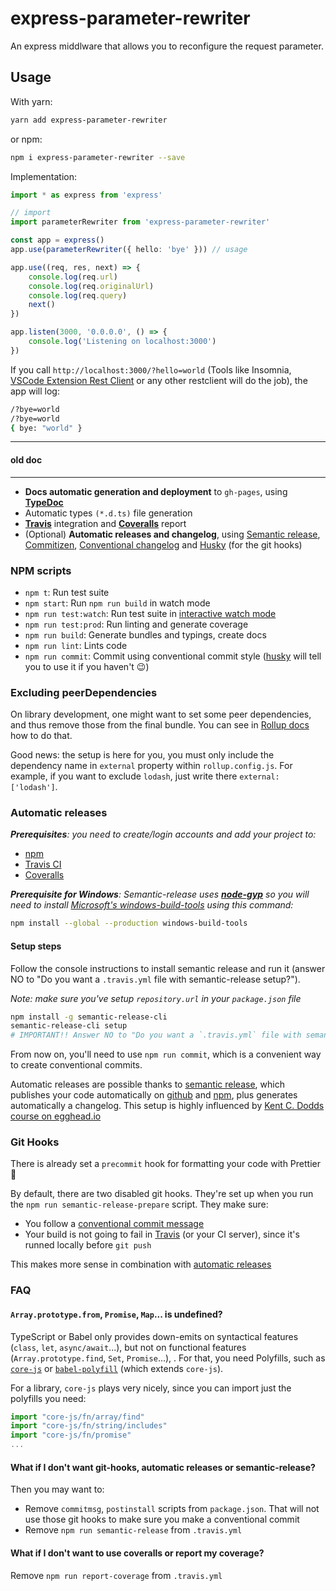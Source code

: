 # express-parameter-rewriter

An express middlware that allows you to reconfigure the request parameter.

## Usage

With yarn:

```bash
yarn add express-parameter-rewriter
```

or npm:

```bash
npm i express-parameter-rewriter --save
```

Implementation:

```typescript
import * as express from 'express'

// import
import parameterRewriter from 'express-parameter-rewriter'

const app = express()
app.use(parameterRewriter({ hello: 'bye' })) // usage

app.use((req, res, next) => {
    console.log(req.url)
    console.log(req.originalUrl)
    console.log(req.query)
    next()
})

app.listen(3000, '0.0.0.0', () => {
    console.log('Listening on localhost:3000')
})
```

If you call `http://localhost:3000/?hello=world` (Tools like Insomnia, [VSCode Extension Rest Client](https://marketplace.visualstudio.com/items?itemName=humao.rest-client) or any other restclient will do the job), the app will log:

```bash
/?bye=world
/?bye=world
{ bye: "world" }
```

---

#### old doc

---

-   **Docs automatic generation and deployment** to `gh-pages`, using **[TypeDoc](http://typedoc.org/)**
-   Automatic types `(*.d.ts)` file generation
-   **[Travis](https://travis-ci.org)** integration and **[Coveralls](https://coveralls.io/)** report
-   (Optional) **Automatic releases and changelog**, using [Semantic release](https://github.com/semantic-release/semantic-release), [Commitizen](https://github.com/commitizen/cz-cli), [Conventional changelog](https://github.com/conventional-changelog/conventional-changelog) and [Husky](https://github.com/typicode/husky) (for the git hooks)

### NPM scripts

-   `npm t`: Run test suite
-   `npm start`: Run `npm run build` in watch mode
-   `npm run test:watch`: Run test suite in [interactive watch mode](http://facebook.github.io/jest/docs/cli.html#watch)
-   `npm run test:prod`: Run linting and generate coverage
-   `npm run build`: Generate bundles and typings, create docs
-   `npm run lint`: Lints code
-   `npm run commit`: Commit using conventional commit style ([husky](https://github.com/typicode/husky) will tell you to use it if you haven't :wink:)

### Excluding peerDependencies

On library development, one might want to set some peer dependencies, and thus remove those from the final bundle. You can see in [Rollup docs](https://rollupjs.org/#peer-dependencies) how to do that.

Good news: the setup is here for you, you must only include the dependency name in `external` property within `rollup.config.js`. For example, if you want to exclude `lodash`, just write there `external: ['lodash']`.

### Automatic releases

_**Prerequisites**: you need to create/login accounts and add your project to:_

-   [npm](https://www.npmjs.com/)
-   [Travis CI](https://travis-ci.org)
-   [Coveralls](https://coveralls.io)

_**Prerequisite for Windows**: Semantic-release uses
**[node-gyp](https://github.com/nodejs/node-gyp)** so you will need to
install
[Microsoft's windows-build-tools](https://github.com/felixrieseberg/windows-build-tools)
using this command:_

```bash
npm install --global --production windows-build-tools
```

#### Setup steps

Follow the console instructions to install semantic release and run it (answer NO to "Do you want a `.travis.yml` file with semantic-release setup?").

_Note: make sure you've setup `repository.url` in your `package.json` file_

```bash
npm install -g semantic-release-cli
semantic-release-cli setup
# IMPORTANT!! Answer NO to "Do you want a `.travis.yml` file with semantic-release setup?" question. It is already prepared for you :P
```

From now on, you'll need to use `npm run commit`, which is a convenient way to create conventional commits.

Automatic releases are possible thanks to [semantic release](https://github.com/semantic-release/semantic-release), which publishes your code automatically on [github](https://github.com/) and [npm](https://www.npmjs.com/), plus generates automatically a changelog. This setup is highly influenced by [Kent C. Dodds course on egghead.io](https://egghead.io/courses/how-to-write-an-open-source-javascript-library)

### Git Hooks

There is already set a `precommit` hook for formatting your code with Prettier :nail_care:

By default, there are two disabled git hooks. They're set up when you run the `npm run semantic-release-prepare` script. They make sure:

-   You follow a [conventional commit message](https://github.com/conventional-changelog/conventional-changelog)
-   Your build is not going to fail in [Travis](https://travis-ci.org) (or your CI server), since it's runned locally before `git push`

This makes more sense in combination with [automatic releases](#automatic-releases)

### FAQ

#### `Array.prototype.from`, `Promise`, `Map`... is undefined?

TypeScript or Babel only provides down-emits on syntactical features (`class`, `let`, `async/await`...), but not on functional features (`Array.prototype.find`, `Set`, `Promise`...), . For that, you need Polyfills, such as [`core-js`](https://github.com/zloirock/core-js) or [`babel-polyfill`](https://babeljs.io/docs/usage/polyfill/) (which extends `core-js`).

For a library, `core-js` plays very nicely, since you can import just the polyfills you need:

```javascript
import "core-js/fn/array/find"
import "core-js/fn/string/includes"
import "core-js/fn/promise"
...
```

#### What if I don't want git-hooks, automatic releases or semantic-release?

Then you may want to:

-   Remove `commitmsg`, `postinstall` scripts from `package.json`. That will not use those git hooks to make sure you make a conventional commit
-   Remove `npm run semantic-release` from `.travis.yml`

#### What if I don't want to use coveralls or report my coverage?

Remove `npm run report-coverage` from `.travis.yml`
